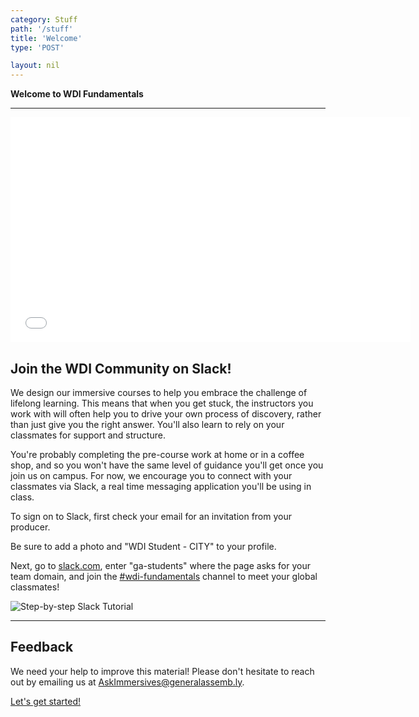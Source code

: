 ```yaml
---
category: Stuff
path: '/stuff'
title: 'Welcome'
type: 'POST'

layout: nil
---
```


**Welcome to WDI Fundamentals**

---

<iframe src="//fast.wistia.net/embed/iframe/9v2gblpjeu" allowtransparency="true" frameborder="0" scrolling="no" class="wistia_embed" name="wistia_embed" allowfullscreen mozallowfullscreen webkitallowfullscreen oallowfullscreen msallowfullscreen width="640" height="360"></iframe>
<script src="//fast.wistia.net/assets/external/E-v1.js" async></script>



## Join the WDI Community on Slack!

We design our immersive courses to help you embrace the challenge of lifelong learning. This means that when you get stuck, the instructors you work with will often help you to drive your own process of discovery, rather than just give you the right answer. You'll also learn to rely on your classmates for support and structure.

You're probably completing the pre-course work at home or in a coffee shop, and so you won't have the same level of guidance you'll get once you join us on campus. For now, we encourage you to connect with your classmates via Slack, a real time messaging application you'll be using in class.

To sign on to Slack, first check your email for an invitation from your producer.

Be sure to add a photo and "WDI Student - CITY" to your profile.

Next, go to [slack.com](https://slack.com/signin), enter "ga-students" where the
page asks for your team domain, and join the [#wdi-fundamentals](https://ga-students.slack.com/messages/wdi-fundamentals/) channel to meet your global classmates!

![Step-by-step Slack Tutorial](../assets/chapter0/slack_tutorial.gif)

---

## Feedback

We need your help to improve this material!  Please don't hesitate to reach out
by emailing us at [AskImmersives@generalassemb.ly](AskImmersives@generalassemb.ly).

[Let's get started!](../01_chapter/intro.md)
